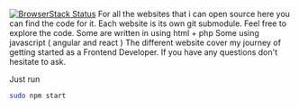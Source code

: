 [![BrowserStack Status](https://www.browserstack.com/automate/badge.svg?badge_key=<badge_key>)](https://www.browserstack.com/automate/public-build/<badge_key>)
For all the websites that i can open source here you can find the code for it.
Each website is its own git submodule. 
Feel free to explore the code.
Some are written in using html + php 
Some using javascript ( angular and react )
The different website cover my journey of getting started as a Frontend Developer.
If you have any questions don't hesitate to ask.

Just run
```bash
sudo npm start
```


